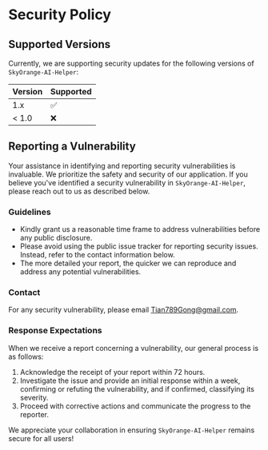 # Security Policy

## Supported Versions

Currently, we are supporting security updates for the following versions of `SkyOrange-AI-Helper`:

| Version | Supported          |
| ------- | ------------------|
| 1.x     |  ✅              |
| < 1.0   | ❌               |

## Reporting a Vulnerability

Your assistance in identifying and reporting security vulnerabilities is invaluable. We prioritize the safety and security of our application. If you believe you've identified a security vulnerability in `SkyOrange-AI-Helper`, please reach out to us as described below.

### Guidelines

- Kindly grant us a reasonable time frame to address vulnerabilities before any public disclosure.
- Please avoid using the public issue tracker for reporting security issues. Instead, refer to the contact information below.
- The more detailed your report, the quicker we can reproduce and address any potential vulnerabilities. 

### Contact

For any security vulnerability, please email Tian789Gong@gmail.com.

### Response Expectations

When we receive a report concerning a vulnerability, our general process is as follows:

1. Acknowledge the receipt of your report within 72 hours.
2. Investigate the issue and provide an initial response within a week, confirming or refuting the vulnerability, and if confirmed, classifying its severity.
3. Proceed with corrective actions and communicate the progress to the reporter.

We appreciate your collaboration in ensuring `SkyOrange-AI-Helper` remains secure for all users!

